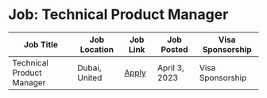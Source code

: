 # Job: Technical Product Manager

| Job Title | Job Location | Job Link | Job Posted | Visa Sponsorship |
| --- | --- | --- | --- | --- |
| Technical Product Manager | Dubai, United | [Apply](https://boards.eu.greenhouse.io/huspy/jobs/4138520101) | April 3, 2023 | Visa Sponsorship |
